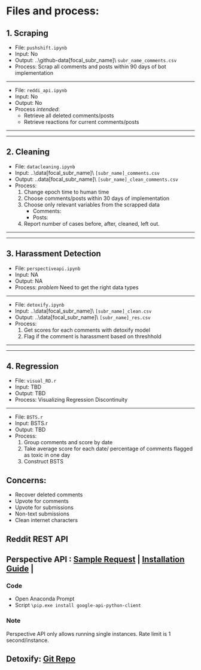 # Files and process:
## 1. Scraping
- File: `pushshift.ipynb`
- Input: No
- Output: ..\github-data\[focal_subr_name]\ `subr_name_comments.csv`
- Process: Scrap all comments and posts within 90 days of bot implementation

----
- File: `reddi_api.ipynb`
- Input: No
- Output: No
- Process *intended*:
    - Retrieve all deleted comments/posts 
    - Retrieve reactions for current comments/posts
----
----
## 2. Cleaning
- File: `datacleaning.ipynb`
- Input: ..\data[focal_subr_name]\ `[subr_name]_comments.csv`
- Output: ..data[focal_subr_name]\ `[subr_name]_clean_comments.csv`
- Process:
    1. Change epoch time to human time 
    2. Choose comments/posts within 30 days of implementation 
    3. Choose only relevant variables from the scrapped data 
        + Comments: 
        + Posts: 
    4. Report number of cases before, after, cleaned, left out.
----
----
## 3. Harassment Detection
- File: `perspectiveapi.ipynb`
- Input: NA
- Output: NA
- Process: *problem* Need to get the right data types
----
- File: `detoxify.ipynb`
- Input: ..\data[focal_subr_name]\ `[subr_name]_clean.csv`
- Output: ..\data[focal_subr_name]\ `[subr_name]_res.csv`
- Process:
    1. Get scores for each comments with detoxify model 
    2. Flag if the comment is harassment based on threshhold
----
----
## 4. Regression
- File: `visual_RD.r`
- Input: TBD
- Output: TBD
- Process: Visualizing Regression Discontinuity
----
- File: `BSTS.r`
- Input: BSTS.r
- Output: TBD
- Process: 
    1. Group comments and score by date 
    2. Take average score for each date/ percentage of comments flagged as toxic in one day 
    3. Construct BSTS


## Concerns:
- Recover deleted comments
- Upvote for comments
- Upvote for submissions
- Non-text submissions
- Clean internet characters

## Reddit REST API



## Perspective API : [Sample Request](https://developers.perspectiveapi.com/s/docs-sample-requests) | [Installation Guide](https://github.com/googleapis/google-api-python-client) |
### Code
- Open Anaconda Prompt
- Script
`\pip.exe install google-api-python-client`

### Note
Perspective API only allows running single instances. Rate limit is 1 second/instance.

## Detoxify: [Git Repo](https://github.com/unitaryai/detoxify)

